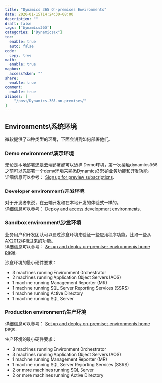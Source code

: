 ```yaml
---
title: "Dynamics 365 On-premises Environments"
date: 2020-01-15T14:24:30+08:00
description: ""
draft: false
tags: ["Dynamics365"]
categories: ["Dynamicsax"]
toc:
  enable: true
  auto: false
code:
  copy: true
math:
  enable: true
mapbox:
  accessToken: ""
share:
  enable: true
comment:
  enable: true
aliases: [
    "/post/Dynamics-365-on-premises/"
]
---
```

<!--more-->

## Environments\系统环境

微软提供了四种类型的环境，下面会讲到如何部署他们。

### Demo environment\演示环境

无论是本地部署还是云端部署都可以选择 Demo环境，第一次接触dynamics365之前可以先部署一个demo环境来熟悉Dynamics365的业务功能和开发功能。		
详细信息可以参考： [Sign up for preview subscriptions](https://docs.microsoft.com/en-us/dynamics365/fin-ops-core/dev-itpro/dev-tools/sign-up-preview-subscription).

### Developer environment\开发环境

对于开发者来说，在云端开发和在本地开发的体验式一样的。		
详细信息可以参考： [Deploy and access development environments](https://docs.microsoft.com/en-us/dynamics365/fin-ops-core/dev-itpro/dev-tools/access-instances).

### Sandbox environment\沙盒环境

业务用户和开发团队可以通过沙盒环境来验证一些应用程序功能。比如一些从AX2012移植过来的功能。		
详细信息可以参考： [Set up and deploy on-premises environments home page](https://docs.microsoft.com/en-us/dynamics365/fin-ops-core/dev-itpro/deployment/setup-deploy-on-premises-environments).

沙盒环境的最小硬件要求：

- 3 machines running Environment Orchestrator
- 2 machines running Application Object Servers (AOS)
- 1 machine running Management Reporter (MR)
- 1 machine running SQL Server Reporting Services (SSRS)
- 1 machine running Active Directory
- 1 machine running SQL Server

### Production environment\生产环境
详细信息可以参考： [Set up and deploy on-premises environments home page](https://docs.microsoft.com/en-us/dynamics365/fin-ops-core/dev-itpro/deployment/setup-deploy-on-premises-environments).

生产环境的最小硬件要求：

- 3 machines running Environment Orchestrator
- 3 machines running Application Object Servers (AOS)
- 1 machine running Management Reporter (MR)
- 1 machine running SQL Server Reporting Services (SSRS)
- 2 or more machines running SQL Server
- 2 or more machines running Active Directory